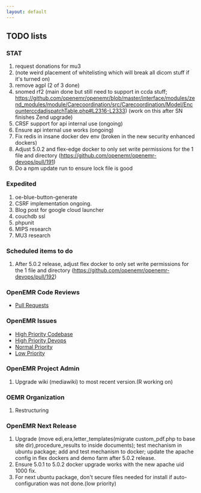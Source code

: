 ```yaml
---
layout: default
---
```

## TODO lists

### STAT
1. request donations for mu3
2. (note weird placement of whitelisting which will break all dicom stuff if it's turned on)
1. remove agpl (2 of 3 done)
1. snomed rf2 (main done but still need to support in ccda stuff; https://github.com/openemr/openemr/blob/master/interface/modules/zend_modules/module/Carecoordination/src/Carecoordination/Model/EncounterccdadispatchTable.php#L2316-L2333) (work on this after SN finishes Zend upgrade)
1. CRSF support for api internal use (ongoing)
1. Ensure api internal use works (ongoing)
1. Fix redis in insane docker dev env (broken in the new security enhanced dockers)
1. Adjust 5.0.2 and flex-edge docker to only set write permissions for the 1 file and directory (https://github.com/openemr/openemr-devops/pull/191)
1. Do a npm update run to ensure lock file is good

### Expedited
1. oe-blue-button-generate
1. CSRF implementation ongoing.
1. Blog post for google cloud launcher
1. couchdb ssl
1. phpunit
1. MIPS research
1. MU3 research

### Scheduled items to do
1. After 5.0.2 release, adjust flex docker to only set write permissions for the 1 file and directory (https://github.com/openemr/openemr-devops/pull/192)

### OpenEMR Code Reviews
* [Pull Requests](https://github.com/openemr/openemr/pulls)

### OpenEMR Issues
* [High Priority Codebase](https://github.com/openemr/openemr/milestone/4)
* [High Priority Devops](https://github.com/openemr/openemr-devops/milestone/1)
* [Normal Priority](https://github.com/openemr/openemr/milestone/5)
* [Low Priority](https://github.com/openemr/openemr/milestone/6)

### OpenEMR Project Admin
1. Upgrade wiki (mediawiki) to most recent version.(R working on)

### OEMR Organization
1. Restructuring

### OpenEMR Next Release
1. Upgrade (move edi,era,letter_templates(migrate custom_pdf.php to base site dir),procedure_results to inside documents); test mechanism in ubuntu package; add and test mechanism to docker; update the apache config in flex dockers and demo farm after 5.0.2 release.
1. Ensure 5.0.1 to 5.0.2 docker upgrade works with the new apache uid 1000 fix.
1. For next ubuntu package, don't secure files needed for install if auto-configuration was not done.(low priority)
